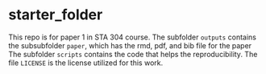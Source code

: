# starter_folder

This repo is for paper 1 in STA 304 course.
The subfolder `outputs` contains the subsubfolder `paper`, which has the rmd, pdf, and bib file for the paper
The subfolder `scripts` contains the code that helps the reproducibility.
The file `LICENSE` is the license utilized for this work.
